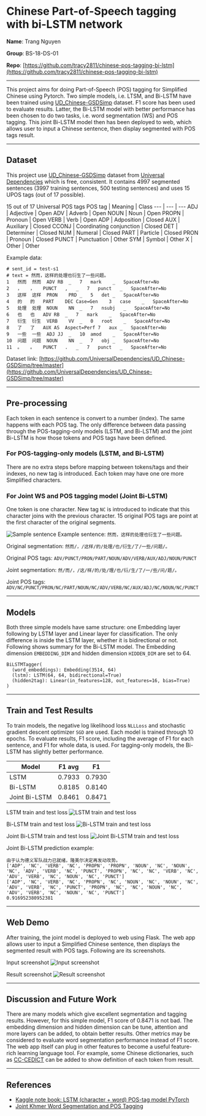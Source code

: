 # Chinese Part-of-Speech tagging with bi-LSTM network

**Name**: Trang Nguyen

**Group**: BS-18-DS-01

**Repo**: [https://github.com/tracy2811/chinese-pos-tagging-bi-lstm](https://github.com/tracy2811/chinese-pos-tagging-bi-lstm)

-----

This project aims for doing Part-of-Speech (POS) tagging for Simplified Chinese using Pytorch. Two simple models, i.e. LTSM, and Bi-LSTM have been trained using [UD_Chinese-GSDSimp](https://github.com/UniversalDependencies/UD_Chinese-GSDSimp/tree/master) dataset. F1 score has been used to evaluate results. Latter, the Bi-LSTM model with better performance has been chosen to do two tasks, i.e. word segmentation (WS) and POS tagging. This joint Bi-LSTM model then has been deployed to web, which allows user to input a Chinese sentence, then display segmented with POS tags result.

----

## Dataset

This project use [UD_Chinese-GSDSimp](https://github.com/UniversalDependencies/UD_Chinese-GSDSimp/tree/master) dataset from [Universal Dependencies](https://universaldependencies.org) which is free, consistent. It contains 4997 segmented sentences (3997 training sentences, 500 testing sentences) and uses 15 UPOS tags (out of 17 possible).

15 out of 17 Universal POS tags
POS tag | Meaning | Class
--- | --- | ---
ADJ | Adjective | Open
ADV | Adverb | Open
NOUN | Noun | Open
PROPN | Pronoun | Open
VERB | Verb | Open
ADP | Adposition | Closed
AUX | Auxiliary | Closed
CCONJ | Coordinating conjunction | Closed
DET | Determiner | Closed
NUM | Numeral | Closed
PART | Particle | Closed
PRON | Pronoun | Closed
PUNCT | Punctuation | Other
SYM | Symbol | Other
X | Other | Other

Example data:
```
# sent_id = test-s1
# text = 然而，这样的处理也衍生了一些问题。
1	然而	然而	ADV	RB	_	7	mark	_	SpaceAfter=No
2	，	，	PUNCT	,	_	7	punct	_	SpaceAfter=No
3	这样	这样	PRON	PRD	_	5	det	_	SpaceAfter=No
4	的	的	PART	DEC	Case=Gen	3	case	_	SpaceAfter=No
5	处理	处理	NOUN	NN	_	7	nsubj	_	SpaceAfter=No
6	也	也	ADV	RB	_	7	mark	_	SpaceAfter=No
7	衍生	衍生	VERB	VV	_	0	root	_	SpaceAfter=No
8	了	了	AUX	AS	Aspect=Perf	7	aux	_	SpaceAfter=No
9	一些	一些	ADJ	JJ	_	10	amod	_	SpaceAfter=No
10	问题	问题	NOUN	NN	_	7	obj	_	SpaceAfter=No
11	。	。	PUNCT	.	_	7	punct	_	SpaceAfter=No
```

Dataset link: [https://github.com/UniversalDependencies/UD_Chinese-GSDSimp/tree/master](https://github.com/UniversalDependencies/UD_Chinese-GSDSimp/tree/master)

----

## Pre-processing

Each token in each sentence is convert to a number (index). The same happens with each POS tag. The only difference between data passing through the POS-tagging-only models (LSTM, and Bi-LSTM) and the joint Bi-LSTM is how those tokens and POS tags have been defined.


### For POS-tagging-only models (LSTM, and Bi-LSTM)

There are no extra steps before mapping between tokens/tags and their indexes, no new tag is introduced. Each token may have one ore more Simplified characters.

### For Joint WS and POS tagging model (Joint Bi-LSTM)

One token is one character. New tag `NC` is introduced to indicate that this character joins with the previous character. 15 original POS tags are point at the first character of the original segments. 

![Sample sentence](./sample-sentence.png)
Example sentence:      `然而，这样的处理也衍生了一些问题。`

Original segmentation: `然而/，/这样/的/处理/也/衍生/了/一些/问题/。`

Original POS tags:     `ADV/PUNCT/PRON/PART/NOUN/ADV/VERB/AUX/ADJ/NOUN/PUNCT`

Joint segmentation:    `然/而/，/这/样/的/处/理/也/衍/生/了/一/些/问/题/。`

Joint POS tags:        `ADV/NC/PUNCT/PRON/NC/PART/NOUN/NC/ADV/VERB/NC/AUX/ADJ/NC/NOUN/NC/PUNCT`


----

## Models

Both three simple models have same structure: one Embedding layer following by LSTM layer and Linear layer for classification. The only difference is inside the LSTM layer, whether it is bidirectional or not. Following shows summary for the Bi-LSTM model. The Embedding dimension `EMBEDDING_DIM` and hidden dimension `HIDDEN_DIM` are set to 64.

```
BiLSTMTagger(
  (word_embeddings): Embedding(3514, 64)
  (lstm): LSTM(64, 64, bidirectional=True)
  (hidden2tag): Linear(in_features=128, out_features=16, bias=True)
)
```

----

## Train and Test Results

To train models, the negative log likelihood loss `NLLLoss` and stochastic gradient descent optimizer `SGD` are used. Each model is trained through 10 epochs. To evaluate results,  F1 score, including the average of F1 for each sentence, and F1 for whole data, is used. For tagging-only models, the Bi-LSTM has slightly better performance.

Model | F1 avg | F1
--- | --- | ---
LSTM | 0.7933 | 0.7930
Bi-LSTM | 0.8185 | 0.8140
Joint Bi-LSTM | 0.8461 | 0.8471

LSTM train and test loss
![LSTM train and test loss](./LSTM_Loss.svg)

Bi-LSTM train and test loss
![Bi-LSTM train and test loss](./BiLSTM_Loss.svg)

Joint Bi-LSTM train and test loss
![Joint Bi-LSTM train and test loss](./JointBiLSTM_Loss.svg)

Joint Bi-LSTM prediction example:
```
由于认为德义军队战力已就绪，隆美尔决定再发动攻势。
['ADP', 'NC', 'VERB', 'NC', 'PROPN', 'PROPN', 'NOUN', 'NC', 'NOUN', 'NC', 'ADV', 'VERB', 'NC', 'PUNCT', 'PROPN', 'NC', 'NC', 'VERB', 'NC', 'ADV', 'VERB', 'NC', 'NOUN', 'NC', 'PUNCT']
['ADP', 'NC', 'VERB', 'NC', 'PROPN', 'NC', 'NOUN', 'NC', 'NOUN', 'NC', 'ADV', 'VERB', 'NC', 'PUNCT', 'PROPN', 'NC', 'NC', 'NOUN', 'NC', 'ADV', 'VERB', 'NC', 'NOUN', 'NC', 'PUNCT']
0.916952380952381
```

----

## Web Demo

After training, the joint model is deployed to web using Flask. The web app allows user to input a Simplified Chinese sentence, then displays the segmented result with POS tags. Following are its screenshots.

Input screenshot
![Input screenshot](./demo-input.png)

Result screenshot
![Result screenshot](./demo-result.png)

----

## Discussion and Future Work

There are many models which give excellent segmentation and tagging results. However, for this simple model, F1 score of 0.8471 is not bad. The embedding dimension and hidden dimension can be tune, attention and more layers can be added, to obtain better results. Other metrics may be considered to evaluate word segmentation performance instead of F1 score. The web app itself can plug in other features to become a useful feature-rich learning language tool. For example, some Chinese dictionaries, such as [CC-CEDICT](https://www.mdbg.net/chinese/dictionary?page=cedict) can be added to show definition of each token from result.

----

## References

* [Kaggle note book: LSTM (character + word) POS-tag model PyTorch ](https://www.kaggle.com/krishanudb/lstm-character-word-pos-tag-model-pytorch)
* [Joint Khmer Word Segmentation and POS Tagging](https://towardsdatascience.com/joint-khmer-word-segmentation-and-pos-tagging-cad650e78d30)
